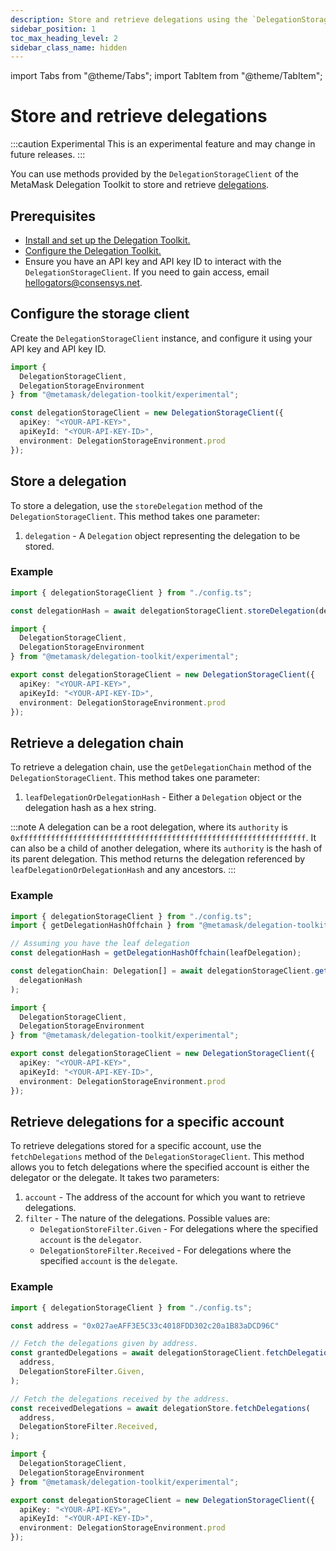 ```yaml
---
description: Store and retrieve delegations using the `DelegationStorageClient`.
sidebar_position: 1
toc_max_heading_level: 2
sidebar_class_name: hidden
---
```


import Tabs from "@theme/Tabs";
import TabItem from "@theme/TabItem";

# Store and retrieve delegations

:::caution Experimental
This is an experimental feature and may change in future releases.
:::

You can use methods provided by the `DelegationStorageClient` of the MetaMask Delegation Toolkit to store and retrieve
[delegations](../concepts/delegation.md).

## Prerequisites

- [Install and set up the Delegation Toolkit.](../get-started/install.md)
- [Configure the Delegation Toolkit.](../how-to/configure.md)
- Ensure you have an API key and API key ID to interact with the `DelegationStorageClient`.
  If you need to gain access, email hellogators@consensys.net.

## Configure the storage client

Create the `DelegationStorageClient` instance, and configure it using your API key and API key ID.

```typescript
import { 
  DelegationStorageClient, 
  DelegationStorageEnvironment 
} from "@metamask/delegation-toolkit/experimental";

const delegationStorageClient = new DelegationStorageClient({
  apiKey: "<YOUR-API-KEY>",
  apiKeyId: "<YOUR-API-KEY-ID>",
  environment: DelegationStorageEnvironment.prod
});
```

## Store a delegation

To store a delegation, use the `storeDelegation` method of the `DelegationStorageClient`. This method takes one parameter:

1. `delegation` - A `Delegation` object representing the delegation to be stored.

### Example

<Tabs>
<TabItem value="example.ts">

```typescript
import { delegationStorageClient } from "./config.ts";

const delegationHash = await delegationStorageClient.storeDelegation(delegation);
```
</TabItem>

<TabItem value="config.ts">

```typescript
import { 
  DelegationStorageClient, 
  DelegationStorageEnvironment 
} from "@metamask/delegation-toolkit/experimental";

export const delegationStorageClient = new DelegationStorageClient({
  apiKey: "<YOUR-API-KEY>",
  apiKeyId: "<YOUR-API-KEY-ID>",
  environment: DelegationStorageEnvironment.prod
});
```
</TabItem>
</Tabs>

## Retrieve a delegation chain

To retrieve a delegation chain, use the `getDelegationChain` method of the `DelegationStorageClient`. This method takes one parameter:

1. `leafDelegationOrDelegationHash` - Either a `Delegation` object or the delegation hash as a hex string.

:::note
A delegation can be a root delegation, where its `authority` is `0xffffffffffffffffffffffffffffffffffffffffffffffffffffffffffffffff`. It can also be a child of another delegation, where its `authority` is the hash of its parent delegation. This method returns the delegation referenced by `leafDelegationOrDelegationHash` and any ancestors.
:::

### Example

<Tabs>
<TabItem value="example.ts">

```typescript
import { delegationStorageClient } from "./config.ts";
import { getDelegationHashOffchain } from "@metamask/delegation-toolkit";

// Assuming you have the leaf delegation
const delegationHash = getDelegationHashOffchain(leafDelegation);

const delegationChain: Delegation[] = await delegationStorageClient.getDelegationChain(
  delegationHash
);
```
</TabItem>

<TabItem value="config.ts">

```typescript
import { 
  DelegationStorageClient, 
  DelegationStorageEnvironment 
} from "@metamask/delegation-toolkit/experimental";

export const delegationStorageClient = new DelegationStorageClient({
  apiKey: "<YOUR-API-KEY>",
  apiKeyId: "<YOUR-API-KEY-ID>",
  environment: DelegationStorageEnvironment.prod
});
```
</TabItem>
</Tabs>

## Retrieve delegations for a specific account

To retrieve delegations stored for a specific account, use the `fetchDelegations` method of the `DelegationStorageClient`. This method allows you to fetch delegations where the specified account is either the delegator or the delegate.
It takes two parameters:

1. `account` - The address of the account for which you want to retrieve delegations.
2. `filter` - The nature of the delegations. Possible values are:
    - `DelegationStoreFilter.Given` - For delegations where the specified `account` is the `delegator`.
    - `DelegationStoreFilter.Received` - For delegations where the specified `account` is the `delegate`.

### Example

<Tabs>
<TabItem value="example.ts">

```typescript
import { delegationStorageClient } from "./config.ts";

const address = "0x027aeAFF3E5C33c4018FDD302c20a1B83aDCD96C"

// Fetch the delegations given by address.
const grantedDelegations = await delegationStorageClient.fetchDelegations(
  address,
  DelegationStoreFilter.Given,
);

// Fetch the delegations received by the address.
const receivedDelegations = await delegationStore.fetchDelegations(
  address,
  DelegationStoreFilter.Received,
);
```
</TabItem>

<TabItem value="config.ts">

```typescript
import { 
  DelegationStorageClient, 
  DelegationStorageEnvironment 
} from "@metamask/delegation-toolkit/experimental";

export const delegationStorageClient = new DelegationStorageClient({
  apiKey: "<YOUR-API-KEY>",
  apiKeyId: "<YOUR-API-KEY-ID>",
  environment: DelegationStorageEnvironment.prod
});
```
</TabItem>
</Tabs>
